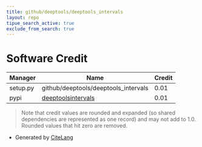 ```yaml
---
title: github/deeptools/deeptools_intervals
layout: repo
tipue_search_active: true
exclude_from_search: true
---
```

# Software Credit

|Manager|Name|Credit|
|-------|----|------|
|setup.py|github/deeptools/deeptools_intervals|0.01|
|pypi|[deeptoolsintervals](https://github.com/deeptools/deeptools_intervals)|0.01|


> Note that credit values are rounded and expanded (so shared dependencies are represented as one record) and may not add to 1.0. Rounded values that hit zero are removed.


- Generated by [CiteLang](https://github.com/vsoch/citelang)
